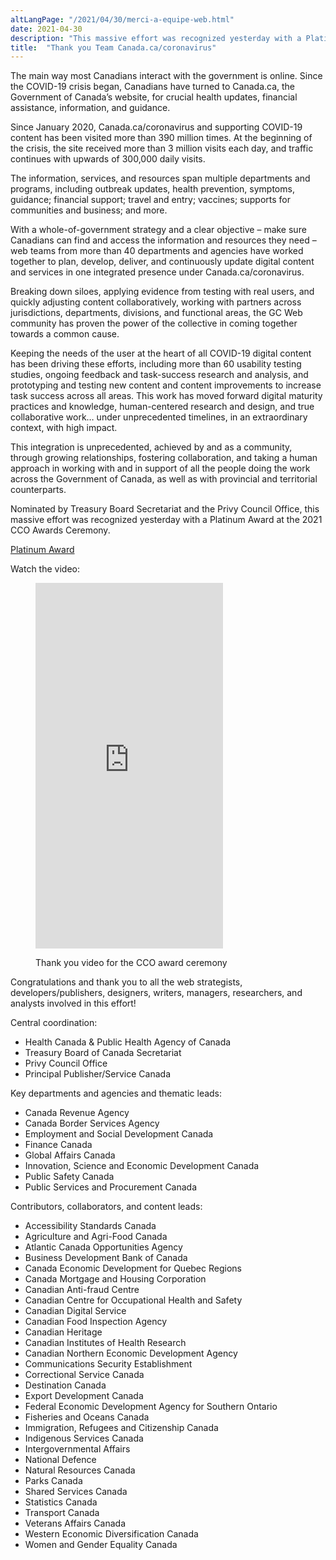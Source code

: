```yaml
---
altLangPage: "/2021/04/30/merci-a-equipe-web.html"
date: 2021-04-30
description: "This massive effort was recognized yesterday with a Platinum Award at the 2021 CCO Awards Ceremony."
title:  "Thank you Team Canada.ca/coronavirus"
---
```


The main way most Canadians interact with the government is online. Since the COVID-19 crisis began, Canadians have turned to Canada.ca, the Government of Canada’s website, for crucial health updates, financial assistance, information, and guidance.

Since January 2020, Canada.ca/coronavirus and supporting COVID-19 content has been visited more than 390 million times. At the beginning of the crisis, the site received more than 3 million visits each day, and traffic continues with upwards of 300,000 daily visits.

The information, services, and resources span multiple departments and programs, including outbreak updates, health prevention, symptoms, guidance; financial support; travel and entry; vaccines; supports for communities and business; and more.

With a whole-of-government strategy and a clear objective – make sure Canadians can find and access the information and resources they need – web teams from more than 40 departments and agencies have worked together to plan, develop, deliver, and continuously update digital content and services in one integrated presence under Canada.ca/coronavirus.

Breaking down siloes, applying evidence from testing with real users, and quickly adjusting content collaboratively, working with partners across jurisdictions, departments, divisions, and functional areas, the GC Web community has proven the power of the collective in coming together towards a common cause.

Keeping the needs of the user at the heart of all COVID-19 digital content has been driving these efforts, including more than 60 usability testing studies, ongoing feedback and task-success research and analysis, and prototyping and testing new content and content improvements to increase task success across all areas. This work has moved forward digital maturity practices and knowledge, human-centered research and design, and true collaborative work… under unprecedented timelines, in an extraordinary context, with high impact.

This integration is unprecedented, achieved by and as a community, through growing relationships, fostering collaboration, and taking a human approach in working with and in support of all the people doing the work across the Government of Canada, as well as with provincial and territorial counterparts.

Nominated by Treasury Board Secretariat and the Privy Council Office, this massive effort was recognized yesterday with a Platinum Award at the 2021 CCO Awards Ceremony.

[Platinum Award](https://www.canada.ca/en/privy-council/services/communications-community-office/communications-awards-excellence/platinum-award.html)

Watch the video:

<figure class="wb-mltmd">
	<iframe src="https://drive.google.com/file/d/16TGlwSwpDIVwjoIsYyZBd-nlssnXnbqC/preview" frameborder="0" allowfullscreen="true"  style="height: 585px;"> </iframe>
	<figcaption>
		<p>Thank you video for the CCO award ceremony</p>
	</figcaption>
</figure>

Congratulations and thank you to all the web strategists, developers/publishers, designers, writers, managers, researchers, and analysts involved in this effort!

Central coordination:
* Health Canada & Public Health Agency of Canada
* Treasury Board of Canada Secretariat
* Privy Council Office
* Principal Publisher/Service Canada

Key departments and agencies and thematic leads:
* Canada Revenue Agency
* Canada Border Services Agency
* Employment and Social Development Canada
* Finance Canada
* Global Affairs Canada
* Innovation, Science and Economic Development Canada
* Public Safety Canada
* Public Services and Procurement Canada

Contributors, collaborators, and content leads:
* Accessibility Standards Canada
* Agriculture and Agri-Food Canada
* Atlantic Canada Opportunities Agency
* Business Development Bank of Canada
* Canada Economic Development for Quebec Regions
* Canada Mortgage and Housing Corporation
* Canadian Anti-fraud Centre
* Canadian Centre for Occupational Health and Safety
* Canadian Digital Service
* Canadian Food Inspection Agency
* Canadian Heritage
* Canadian Institutes of Health Research
* Canadian Northern Economic Development Agency
* Communications Security Establishment
* Correctional Service Canada
* Destination Canada
* Export Development Canada
* Federal Economic Development Agency for Southern Ontario
* Fisheries and Oceans Canada
* Immigration, Refugees and Citizenship Canada
* Indigenous Services Canada
* Intergovernmental Affairs
* National Defence
* Natural Resources Canada
* Parks Canada
* Shared Services Canada
* Statistics Canada
* Transport Canada
* Veterans Affairs Canada
* Western Economic Diversification Canada
* Women and Gender Equality Canada